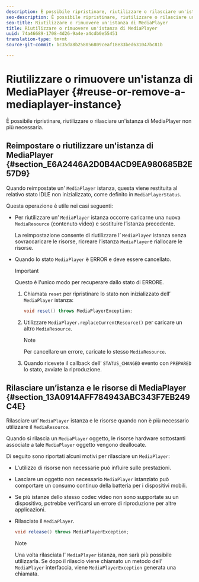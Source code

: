 ```yaml
---
description: È possibile ripristinare, riutilizzare o rilasciare un'istanza di MediaPlayer non più necessaria.
seo-description: È possibile ripristinare, riutilizzare o rilasciare un'istanza di MediaPlayer non più necessaria.
seo-title: Riutilizzare o rimuovere un'istanza di MediaPlayer
title: Riutilizzare o rimuovere un'istanza di MediaPlayer
uuid: 74a46689-1708-4d26-9a4e-a4cdb0e55451
translation-type: tm+mt
source-git-commit: bc35da8b258056809ceaf18e33bed631047bc81b

---
```



# Riutilizzare o rimuovere un&#39;istanza di MediaPlayer {#reuse-or-remove-a-mediaplayer-instance}

È possibile ripristinare, riutilizzare o rilasciare un&#39;istanza di MediaPlayer non più necessaria.

## Reimpostare o riutilizzare un&#39;istanza di MediaPlayer {#section_E6A2446A2D0B4ACD9EA980685B2E57D9}

Quando reimpostate un&#39; `MediaPlayer` istanza, questa viene restituita al relativo stato IDLE non inizializzato, come definito in `MediaPlayerStatus`.

Questa operazione è utile nei casi seguenti:

* Per riutilizzare un’ `MediaPlayer` istanza occorre caricarne una nuova `MediaResource` (contenuto video) e sostituire l’istanza precedente.

   La reimpostazione consente di riutilizzare l’ `MediaPlayer` istanza senza sovraccaricare le risorse, ricreare l’istanza `MediaPlayer`e riallocare le risorse.

* Quando lo stato `MediaPlayer` è ERROR e deve essere cancellato.

   >[!IMPORTANT]
   >
   >Questo è l&#39;unico modo per recuperare dallo stato di ERRORE.

   1. Chiamata `reset` per ripristinare lo stato non inizializzato dell’ `MediaPlayer` istanza:

      ```java
      void reset() throws MediaPlayerException; 
      ```

   1. Utilizzare `MediaPlayer.replaceCurrentResource()` per caricare un altro `MediaResource`.

      >[!NOTE]
      >
      >Per cancellare un errore, caricate lo stesso `MediaResource`.

   1. Quando ricevete il callback dell’ `STATUS_CHANGED` evento con `PREPARED` lo stato, avviate la riproduzione.

## Rilasciare un’istanza e le risorse di MediaPlayer {#section_13A0914AFF784943ABC343F7EB249C4E}

Rilasciare un’ `MediaPlayer` istanza e le risorse quando non è più necessario utilizzare il `MediaResource`.

Quando si rilascia un `MediaPlayer` oggetto, le risorse hardware sottostanti associate a tale `MediaPlayer` oggetto vengono deallocate.

Di seguito sono riportati alcuni motivi per rilasciare un `MediaPlayer`:

* L&#39;utilizzo di risorse non necessarie può influire sulle prestazioni.
* Lasciare un oggetto non necessario `MediaPlayer` istanziato può comportare un consumo continuo della batteria per i dispositivi mobili.
* Se più istanze dello stesso codec video non sono supportate su un dispositivo, potrebbe verificarsi un errore di riproduzione per altre applicazioni.

* Rilasciate il `MediaPlayer`.

   ```java
   void release() throws MediaPlayerException;
   ```

   >[!NOTE]
   >
   >Una volta rilasciata l&#39; `MediaPlayer` istanza, non sarà più possibile utilizzarla. Se dopo il rilascio viene chiamato un metodo dell’ `MediaPlayer` interfaccia, viene `MediaPlayerException` generata una chiamata.